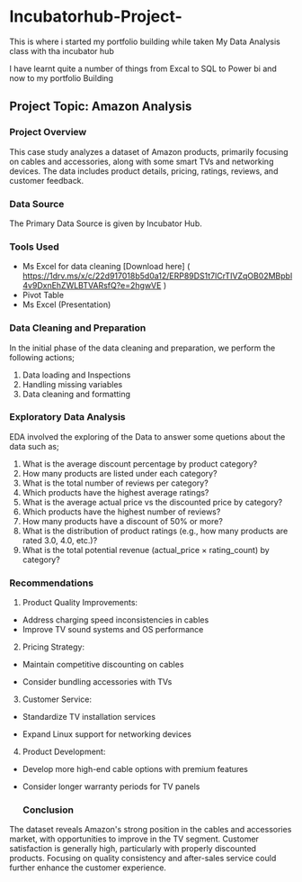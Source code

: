 # Incubatorhub-Project-

This is where i started my portfolio building while taken My Data Analysis class with tha incubator hub

I have learnt quite a number of things from Excal to SQL to Power bi and now to my portfolio Building

## Project Topic: Amazon Analysis
### Project Overview

This case study analyzes a dataset of Amazon products, primarily focusing on cables and accessories, along with some smart TVs and networking devices. The data includes product details, pricing, ratings, reviews, and customer feedback.

### Data Source

The Primary Data Source is given by Incubator Hub.

### Tools Used

- Ms Excel for data cleaning [Download here] ( https://1drv.ms/x/c/22d917018b5d0a12/ERP89DS1t7lCrTIVZqOB02MBpbl4v9DxnEhZWLBTVARsfQ?e=2hgwVE )
- Pivot Table
- Ms Excel (Presentation)

### Data Cleaning and Preparation

In the initial phase of the data cleaning and preparation, we perform the following actions;

1. Data loading and Inspections
2. Handling missing variables
3. Data cleaning and formatting

### Exploratory Data Analysis 

EDA involved the exploring of the Data to answer some quetions about the data such as;
1. What is the average discount percentage by product category?
2. How many products are listed under each category?
3. What is the total number of reviews per category?
4. Which products have the highest average ratings?
5. What is the average actual price vs the discounted price by category?
6. Which products have the highest number of reviews?
7. How many products have a discount of 50% or more?
8. What is the distribution of product ratings (e.g., how many products are rated 3.0,
4.0, etc.)?
9. What is the total potential revenue (actual_price × rating_count) by category?

### Recommendations

1. Product Quality Improvements:

- Address charging speed inconsistencies in cables
- Improve TV sound systems and OS performance

2. Pricing Strategy:

- Maintain competitive discounting on cables

- Consider bundling accessories with TVs

3. Customer Service:

- Standardize TV installation services

- Expand Linux support for networking devices

4. Product Development:

- Develop more high-end cable options with premium features

- Consider longer warranty periods for TV panels

  ### Conclusion
  
The dataset reveals Amazon's strong position in the cables and accessories market, with opportunities to improve in the TV segment. Customer satisfaction is generally high, particularly with properly discounted products. Focusing on quality consistency and after-sales service could further enhance the customer experience.
